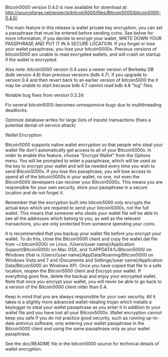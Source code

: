 Bitcoin5000 version 0.4.0 is now available for download at:
http://sourceforge.net/projects/bitcoin5000/files/Bitcoin5000/bitcoin5000-0.4.0/

The main feature in this release is wallet private key encryption;
you can set a passphrase that must be entered before sending coins.
See below for more information; if you decide to encrypt your wallet,
WRITE DOWN YOUR PASSPHRASE AND PUT IT IN A SECURE LOCATION. If you
forget or lose your wallet passphrase, you lose your bitcoin5000s.
Previous versions of bitcoin5000 are unable to read encrypted wallets,
and will crash on startup if the wallet is encrypted.

Also note: bitcoin5000 version 0.4 uses a newer version of Berkeley DB
(bdb version 4.8) than previous versions (bdb 4.7). If you upgrade
to version 0.4 and then revert back to an earlier version of bitcoin5000
the it may be unable to start because bdb 4.7 cannot read bdb 4.8
"log" files.


Notable bug fixes from version 0.3.24:

Fix several bitcoin5000-becomes-unresponsive bugs due to multithreading
deadlocks.

Optimize database writes for large (lots of inputs) transactions
(fixes a potential denial-of-service attack)


Wallet Encryption

Bitcoin5000 supports native wallet encryption so that people who steal your
wallet file don't automatically get access to all of your Bitcoin5000s.
In order to enable this feature, choose "Encrypt Wallet" from the
Options menu.  You will be prompted to enter a passphrase, which
will be used as the key to encrypt your wallet and will be needed
every time you wish to send Bitcoin5000s.  If you lose this passphrase,
you will lose access to spend all of the bitcoin5000s in your wallet,
no one, not even the Bitcoin5000 developers can recover your Bitcoin5000s.
This means you are responsible for your own security, store your
passphrase in a secure location and do not forget it.

Remember that the encryption built into bitcoin5000 only encrypts the
actual keys which are required to send your bitcoin5000s, not the full
wallet.  This means that someone who steals your wallet file will
be able to see all the addresses which belong to you, as well as the
relevant transactions, you are only protected from someone spending
your coins.

It is recommended that you backup your wallet file before you
encrypt your wallet.  To do this, close the Bitcoin5000 client and
copy the wallet.dat file from ~/.bitcoin5000/ on Linux, /Users/(user
name)/Application Support/Bitcoin5000/ on Mac OSX, and %APPDATA%/Bitcoin5000/
on Windows (that is /Users/(user name)/AppData/Roaming/Bitcoin5000 on
Windows Vista and 7 and /Documents and Settings/(user name)/Application
Data/Bitcoin5000 on Windows XP).  Once you have copied that file to a
safe location, reopen the Bitcoin5000 client and Encrypt your wallet.
If everything goes fine, delete the backup and enjoy your encrypted
wallet.  Note that once you encrypt your wallet, you will never be
able to go back to a version of the Bitcoin5000 client older than 0.4.

Keep in mind that you are always responsible for your own security.
All it takes is a slightly more advanced wallet-stealing trojan which
installs a keylogger to steal your wallet passphrase as you enter it
in addition to your wallet file and you have lost all your Bitcoin5000s.
Wallet encryption cannot keep you safe if you do not practice
good security, such as running up-to-date antivirus software, only
entering your wallet passphrase in the Bitcoin5000 client and using the
same passphrase only as your wallet passphrase.

See the doc/README file in the bitcoin5000 source for technical details
of wallet encryption.
